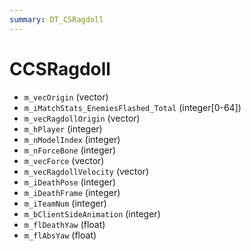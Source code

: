 ```yaml
---
summary: DT_CSRagdoll
---
```


# CCSRagdoll


* `m_vecOrigin` (vector)
* `m_iMatchStats_EnemiesFlashed_Total` (integer[0-64])
* `m_vecRagdollOrigin` (vector)
* `m_hPlayer` (integer)
* `m_nModelIndex` (integer)
* `m_nForceBone` (integer)
* `m_vecForce` (vector)
* `m_vecRagdollVelocity` (vector)
* `m_iDeathPose` (integer)
* `m_iDeathFrame` (integer)
* `m_iTeamNum` (integer)
* `m_bClientSideAnimation` (integer)
* `m_flDeathYaw` (float)
* `m_flAbsYaw` (float)
